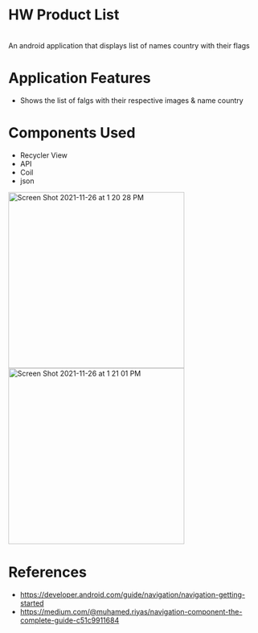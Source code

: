 # HW Product List
<br />
An android application that displays list of names country  with their flags

# Application Features

- Shows the list of falgs with their respective images & name country



# Components Used

- Recycler View
- API
- Coil 
- json

<img width="350" alt="Screen Shot 2021-11-26 at 1 20 28 PM" src="https://user-images.githubusercontent.com/92260200/143566109-d28a09b2-e128-4b19-818c-fa57929efbae.png"><img width="350" alt="Screen Shot 2021-11-26 at 1 21 01 PM" src="https://user-images.githubusercontent.com/92260200/143566119-bbe7cfe6-56b9-4994-9a32-0828c8c132c3.png">









# References

- https://developer.android.com/guide/navigation/navigation-getting-started
- https://medium.com/@muhamed.riyas/navigation-component-the-complete-guide-c51c9911684


